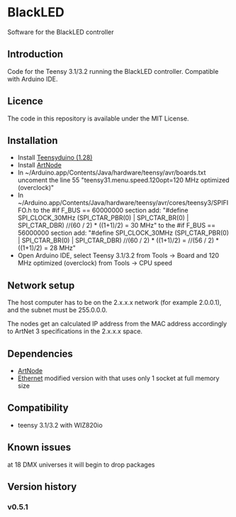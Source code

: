 # BlackLED
Software for the BlackLED controller

Introduction
------------
Code for the Teensy 3.1/3.2 running the BlackLED controller. Compatible with Arduino IDE.

Licence
-------
The code in this repository is available under the MIT License.

Installation
------------
- Install [Teensyduino (1.28)](https://www.pjrc.com/teensy/td_download.html)
- Install [ArtNode](https://github.com/vertigo-dk/ArtNode) 
- In ~/Arduino.app/Contents/Java/hardware/teensy/avr/boards.txt 
	uncoment the line 55 "teensy31.menu.speed.120opt=120 MHz optimized (overclock)"
- In ~/Arduino.app/Contents/Java/hardware/teensy/avr/cores/teensy3/SPIFIFO.h
	to the #if F_BUS == 60000000 section add: 
	"#define SPI_CLOCK_30MHz   (SPI_CTAR_PBR(0) | SPI_CTAR_BR(0) | SPI_CTAR_DBR) //(60 / 2) * ((1+1)/2) = 30 MHz" 
	to the #if F_BUS == 56000000 section add: 
	"#define SPI_CLOCK_30MHz   (SPI_CTAR_PBR(0) | SPI_CTAR_BR(0) | SPI_CTAR_DBR) //(60 / 2) * ((1+1)/2) = //(56 / 2) * ((1+1)/2) = 28 MHz"
- Open Arduino IDE, select Teensy 3.1/3.2 from Tools -> Board 
	and 120 MHz optimized (overclock) from Tools -> CPU speed


Network setup
-----------
The host computer has to be on the 2.x.x.x network (for example 2.0.0.1), and the subnet must be 255.0.0.0. 

The nodes get an calculated IP address from the MAC address accordingly to ArtNet 3 specifications in the 2.x.x.x space.

Dependencies
------------
- [ArtNode](https://github.com/vertigo-dk/ArtNode) 
- [Ethernet](https://github.com/alex-Arc/Ethernet/tree/Selectable-socket-number) 
	modified version with that uses only 1 socket at full memory size


Compatibility
------------
- teensy 3.1/3.2 with WIZ820io

Known issues
------------
at 18 DMX universes it will begin to drop packages 

Version history
------------

### v0.5.1
